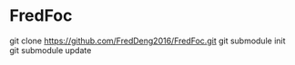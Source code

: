# FredFoc
git clone https://github.com/FredDeng2016/FredFoc.git
git submodule init
git submodule update
